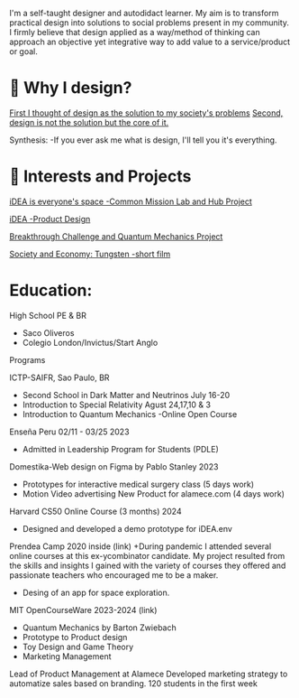 
I'm a self-taught designer and autodidact learner. My aim is to transform practical design into solutions to social problems present in my community.
I firmly believe that design applied as a way/method of thinking can approach an objective yet integrative way to add value to a service/product or goal.

# 🎲 Why I design? 
[First I thought of design as the solution to my society's problems](why-i-design-2.md)
[Second, design is not the solution but the core of it.](why-i-design-1.md)

Synthesis: 
-If you ever ask me what is design, I'll tell you it's everything.

# 🚩 Interests and Projects 

[iDEA is everyone's space -Common Mission Lab and Hub Project](https://coda.io/@mr-maclowelll/idea/env-design-9)

[iDEA -Product Design](https://www.behance.net/gallery/214132493/An-iDEA-product-design)

[Breakthrough Challenge and Quantum Mechanics Project](https://drive.google.com/drive/folders/15WUvs2NXDPKtKIxn0zOBRT2W5aGzXHvo?usp=sharing)

[Society and Economy: Tungsten -short film](https://docs.google.com/document/d/1hAdoAENF4OfJOwzpbgxsPTkBGXqGXUjtssEn6eicpUk/edit?usp=sharing)

# Education: 

High School PE & BR 
- Saco Oliveros
- Colegio London/Invictus/Start Anglo

Programs 

ICTP-SAIFR, Sao Paulo, BR 
- Second School in Dark Matter and Neutrinos
  July 16-20
- Introduction to Special Relativity Agust 24,17,10 & 3
- Introduction to Quantum Mechanics -Online Open Course 

Enseña Peru 02/11 - 03/25 2023 
- Admitted in Leadership Program for Students (PDLE)

Domestika-Web design on Figma by Pablo Stanley 2023 
- Prototypes for interactive medical surgery class (5 days work)
- Motion Video advertising New Product for alamece.com (4 days work)
  
Harvard CS50 Online Course (3 months) 2024 
- Designed and developed a demo prototype for iDEA.env

Prendea Camp 2020
inside (link)
+During pandemic I attended several online courses at this ex-ycombinator candidate.
My project resulted from the skills and insights I gained with the variety of courses they offered
and passionate teachers who encouraged me to be a maker.

- Desing of an app for space exploration. 

MIT OpenCourseWare 2023-2024 (link)
- Quantum Mechanics by Barton Zwiebach
- Prototype to Product design
- Toy Design and Game Theory
- Marketing Management
  
Lead of Product Management at Alamece 
Developed marketing strategy to automatize sales
based on branding.
120 students in the first week 



